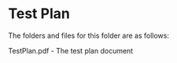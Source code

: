 # Test Plan

The folders and files for this folder are as follows:

TestPlan.pdf - The test plan document
